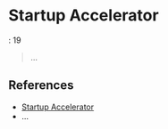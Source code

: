 # Startup Accelerator

: 19

> …
> 

## References

- [Startup Accelerator](https://en.wikipedia.org/wiki/Startup_accelerator)
- …